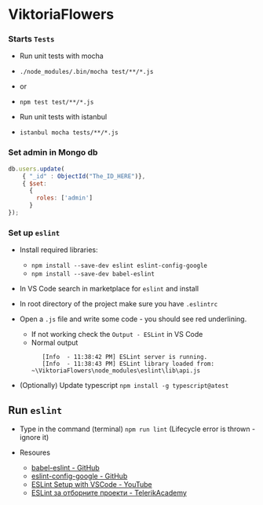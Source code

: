 # ViktoriaFlowers

### Starts `Tests`
* Run unit tests with mocha
* `./node_modules/.bin/mocha test/**/*.js`
* or
* `npm test test/**/*.js`

* Run unit tests with istanbul
* `istanbul mocha tests/**/*.js`

### Set admin in Mongo db

```js
db.users.update(
    { "_id" : ObjectId("The_ID_HERE")}, 
    { $set:
      {
        roles: ['admin']
      }
});
```

### Set up `eslint`

* Install required libraries:
    * `npm install --save-dev eslint eslint-config-google`
    * `npm install --save-dev babel-eslint `

* In VS Code search in marketplace for `eslint` and install
* In root directory of the project make sure you have `.eslintrc`
* Open a `.js` file and write some code - you should see red underlining.
    * If not working check the `Output - ESLint` in VS Code
    * Normal output
      ```
         [Info  - 11:38:42 PM] ESLint server is running.
         [Info  - 11:38:43 PM] ESLint library loaded from: ~\ViktoriaFlowers\node_modules\eslint\lib\api.js
      ```
* (Optionally) Update typescript `npm install -g typescript@atest`

## Run `eslint`

* Type in the command (terminal) `npm run lint` (Lifecycle error is thrown - ignore it)


* Resoures
    * [babel-eslint - GitHub](https://github.com/babel/babel-eslint)
    * [eslint-config-google - GitHub](https://github.com/google/eslint-config-google)
    * [ESLint Setup with VSCode - YouTube](https://www.youtube.com/watch?v=w3qir73qU58)
    * [ESLint за отборните проекти - TelerikAcademy](http://telerikacademy.com/Forum/Questions/208193/ESLint-%D0%B7%D0%B0-%D0%BE%D1%82%D0%B1%D0%BE%D1%80%D0%BD%D0%B8%D1%82%D0%B5-%D0%BF%D1%80%D0%BE%D0%B5%D0%BA%D1%82%D0%B8-brace-style-%D0%B2%D1%8A%D0%B7%D0%BC%D0%BE%D0%B6%D0%BD%D0%BE%D1%81%D1%82-%D0%B7%D0%B0-%D1%81%D0%B2%D0%BE%D0%B1%D0%BE%D0%B4%D0%B5%D0%BD-%D0%B8%D0%B7%D0%B1%D0%BE%D1%80)
